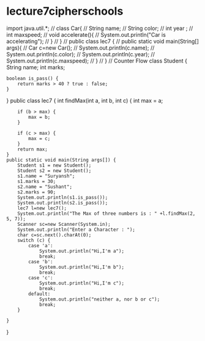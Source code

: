 # lecture7cipherschools
import java.util.*;
// class Car{
//     String name;
//     String color;
//     int year ;
//     int maxspeed;
//     void accelerate(){
//         System.out.println("Car is accelerating");
//     }
// }
// public class lec7 {
//     public static void main(String[] args){
//         Car c=new Car();
//         System.out.println(c.name);
//         System.out.println(c.color);
//         System.out.println(c.year);
//         System.out.println(c.maxspeed);
//     }
// } 
// Counter Flow
class Student {
    String name;
    int marks;

    boolean is_pass() {
        return marks > 40 ? true : false;
    }
}
public class lec7 {
    int findMax(int a, int b, int c) {
        int max = a;

        if (b > max) {
            max = b;
        }

        if (c > max) {
            max = c;
        }
        return max;
    }
    public static void main(String args[]) {
        Student s1 = new Student();
        Student s2 = new Student();
        s1.name = "Suryansh";
        s1.marks = 30;
        s2.name = "Sushant";
        s2.marks = 90;
        System.out.println(s1.is_pass());
        System.out.println(s2.is_pass());
        lec7 l=new lec7();
        System.out.println("The Max of three numbers is : " +l.findMax(2, 5, 7));
        Scanner sc=new Scanner(System.in);
        System.out.println("Enter a Character : ");
        char c=sc.next().charAt(0);
        switch (c) {
            case 'a':
                System.out.println("Hi,I'm a");
                break;
            case 'b':
                System.out.println("Hi,I'm b");
                break;
            case 'c':
                System.out.println("Hi,I'm c");
                break;
            default:
                System.out.println("neither a, nor b or c");
                break;
        }

    }
}
